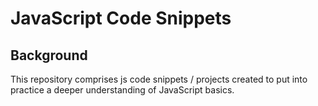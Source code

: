 # JavaScript Code Snippets

## Background
This repository comprises js code snippets / projects created to put into practice a deeper understanding of JavaScript basics. 
